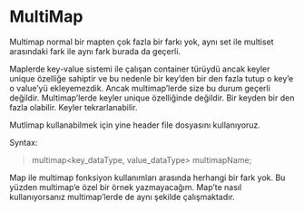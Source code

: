 # MultiMap

Multimap normal bir mapten çok fazla bir farkı yok, aynı set ile multiset arasındaki fark ile aynı fark burada da geçerli.

Maplerde key-value sistemi ile çalışan container türüydü ancak keyler unique özelliğe sahiptir ve bu nedenle bir key’den bir den fazla tutup o key’e o value’yü ekleyemezdik. Ancak multimap’lerde size bu durum geçerli değildir. Multimap’lerde keyler unique özelliğinde değildir. Bir keyden bir den fazla olabilir. Keyler tekrarlanabilir. 

Mutlimap kullanabilmek için yine <map> header file dosyasını kullanıyoruz.

Syntax:

> multimap<key_dataType, value_dataType> multimapName;
> 

Map ile multimap fonksiyon kullanımları arasında herhangi bir fark yok. Bu yüzden multimap’e özel bir örnek yazmayacağım. Map’te nasıl kullanıyorsanız multimap’lerde de aynı şekilde çalışmaktadır.